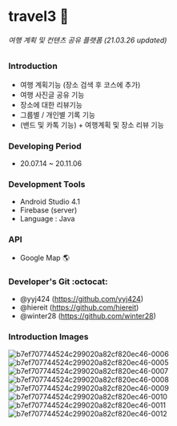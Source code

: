 # travel3  🛫 
###### _여행 계획 및 컨텐츠 공유 플랫폼_   (21.03.26 updated)


### Introduction 
+ 여행 계획기능 (장소 검색 후 코스에 추가)
+ 여행 사진글 공유 기능
+ 장소에 대한 리뷰기능
+ 그룹별 / 개인별 기록 기능
+ (밴드 및 카톡 기능) + 여행계획 및 장소 리뷰 기능

### Developing Period
+ 20.07.14 ~ 20.11.06

### Development Tools
* Android Studio 4.1
* Firebase (server)
* Language : Java

### API
+ Google Map :earth_americas:

### Developer's Git :octocat:  
- @yyj424 (https://github.com/yyj424)
- @hiereit (https://github.com/hiereit)
- @winter28 (https://github.com/winter28)

### Introduction Images
![b7ef707744524c299020a82cf820ec46-0006](https://user-images.githubusercontent.com/69260313/140923434-9fe3eb18-6a5f-4d63-900e-fbd3fa72902a.jpg)
![b7ef707744524c299020a82cf820ec46-0005](https://user-images.githubusercontent.com/69260313/140923384-adc22e3d-95d3-4f62-b109-3fbbb89ef1a6.jpg)
![b7ef707744524c299020a82cf820ec46-0007](https://user-images.githubusercontent.com/69260313/140923487-192ef0d8-8ec1-455e-a092-d798aecfb51e.jpg)
![b7ef707744524c299020a82cf820ec46-0008](https://user-images.githubusercontent.com/69260313/140923529-e5805e7c-e86a-450f-9a77-055033cf7156.jpg)
![b7ef707744524c299020a82cf820ec46-0009](https://user-images.githubusercontent.com/69260313/140923551-56dc49b1-cc1b-4f1d-b59d-bd9e062a95d1.jpg)
![b7ef707744524c299020a82cf820ec46-0010](https://user-images.githubusercontent.com/69260313/140923564-80910be4-a45b-4e58-8e2f-72f8edb2e1e8.jpg)
![b7ef707744524c299020a82cf820ec46-0011](https://user-images.githubusercontent.com/69260313/140923581-af5ecfee-1463-4a32-bbf7-d3c4b2f7057d.jpg)
![b7ef707744524c299020a82cf820ec46-0012](https://user-images.githubusercontent.com/69260313/140923599-548bbcc9-c2bf-430c-8691-6d92c07ab497.jpg)

